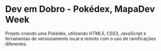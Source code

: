 # Dev em Dobro - Pokédex, MapaDev Week
Projeto criando uma Pokédex, utilizando HTML5, CSS3, JavaScript e ferramentas de versionamento local e remoto com o uso de ramificações diferentes.
